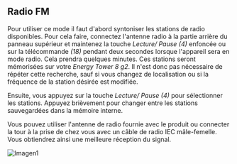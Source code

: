 ## Radio FM

Pour utiliser ce mode il faut d'abord syntoniser les stations de radio disponibles. Pour cela faire, connectez l'antenne radio à la partie arrière du panneau supérieur et maintenez la touche *Lecture/ Pause (4)* enfoncée ou sur la télécommande *(18)* pendant deux secondes lorsque l'appareil sera en mode radio. Cela prendra quelques minutes. Ces stations seront mémorisées sur votre *Energy Tower 8 g2*. Il n'est donc pas nécessaire de répéter cette recherche, sauf si vous changez de localisation ou si la fréquence de la station désirée est modifiée.

Ensuite, vous appuyez sur la touche *Lecture/ Pause (4)* pour sélectionner les stations. Appuyez brièvement pour changer entre les stations sauvegardées dans la mémoire interne.

Vous pouvez utiliser l'antenne de radio fournie avec le produit ou connecter la tour à la prise de chez vous avec un câble de radio IEC mâle-femelle. Vous obtiendrez ainsi une meilleure réception du signal.

   ![Imagen1](http://static.energysistem.com/images/manuals/42360/59563b1c48efa.jpg)
   
